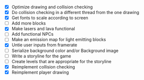 - [X] Optimize drawing and collision checking
- [X] Do collision checking in a different thread from the one drawing
- [X] Get fonts to scale according to screen
- [ ] Add more blocks
- [X] Make lasers and lava functional
- [ ] Add functional NPCs
- [ ] Make an emission map for light emitting blocks
- [X] Untie user inputs from framerate
- [ ] Serialize background color and/or Background image
- [ ] Write a storyline for the game
- [ ] Create levels that are appropriate for the storyline
- [X] Reimplement collision checking
- [X] Reimplement player drawing
